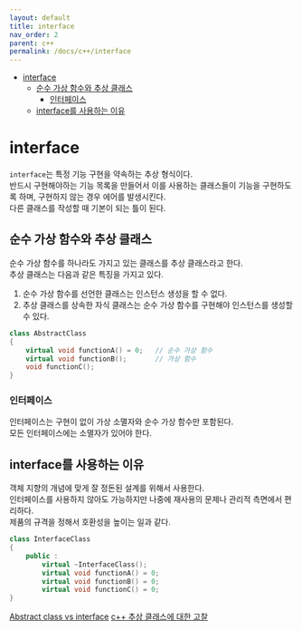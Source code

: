```yaml
---
layout: default
title: interface
nav_order: 2
parent: c++ 
permalink: /docs/c++/interface
---
```


* [interface](#interface)
	* [순수 가상 함수와 추상 클래스](#순수-가상-함수와-추상-클래스)
		* [인터페이스](#인터페이스)
	* [interface를 사용하는 이유](#interface를-사용하는-이유)

# interface

`interface`는 특정 기능 구현을 약속하는 추상 형식이다.  
반드시 구현해야하는 기능 목록을 만들어서 이를 사용하는 클래스들이 기능을 구현하도록 하며, 구현하지 않는 경우 에어를 발생시킨다.  
다른 클래스를 작성할 때 기본이 되는 틀이 된다.  

## 순수 가상 함수와 추상 클래스

순수 가상 함수를 하나라도 가지고 있는 클래스를 추상 클래스라고 한다.  
추상 클래스는 다음과 같은 특징을 가지고 있다.
1. 순수 가상 함수를 선언한 클래스는 인스턴스 생성을 할 수 없다.  
2. 추상 클래스를 상속한 자식 클래스는 순수 가상 함수를 구현해야 인스턴스를 생성할 수 있다.

```cpp
class AbstractClass
{
	virtual void functionA() = 0;	// 순수 가상 함수
	virtual void functionB();		// 가상 함수
	void functionC();
}
```

### 인터페이스
인터페이스는 구현이 없이 가상 소멸자와 순수 가상 함수만 포함된다.  
모든 인터페이스에는 소멸자가 있어야 한다.  

## interface를 사용하는 이유

객체 지향의 개념에 맞게 잘 정돈된 설계를 위해서 사용한다.  
인터페이스를 사용하지 않아도 가능하지만 나중에 재사용의 문제나 관리적 측면에서 편리하다.  
제품의 규격을 정해서 호환성을 높이는 일과 같다.  

```cpp
class InterfaceClass
{
	public :
		virtual ~InterfaceClass();
		virtual void functionA() = 0;
		virtual void functionB() = 0;
		virtual void functionC() = 0;
}
```

[Abstract class vs interface](https://cplusplus.com/forum/beginner/157568/)
[c++ 추상 클래스에 대한 고찰](https://thrillfighter.tistory.com/172) 
